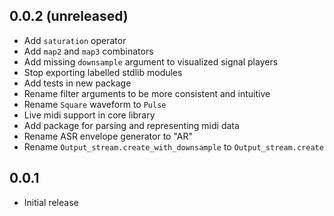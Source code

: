 ## 0.0.2 (unreleased)

- Add `saturation` operator
- Add `map2` and `map3` combinators
- Add missing `downsample` argument to visualized signal players
- Stop exporting labelled stdlib modules
- Add tests in new package
- Rename filter arguments to be more consistent and intuitive
- Rename `Square` waveform to `Pulse`
- Live midi support in core library
- Add package for parsing and representing midi data
- Rename ASR envelope generator to "AR"
- Rename `Output_stream.create_with_downsample` to `Output_stream.create`

## 0.0.1

- Initial release
